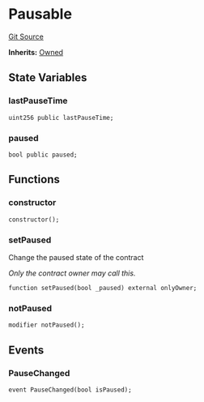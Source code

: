 # Pausable
[Git Source](https://github.com/alchemix-finance/alchemix-v2-dao/blob/d8d0b0d485c418b8ae578e8607716a71a6b37bf6/src/external/Pausable.sol)

**Inherits:**
[Owned](/src/external/Owned.sol/contract.Owned.md)


## State Variables
### lastPauseTime

```solidity
uint256 public lastPauseTime;
```


### paused

```solidity
bool public paused;
```


## Functions
### constructor


```solidity
constructor();
```

### setPaused

Change the paused state of the contract

*Only the contract owner may call this.*


```solidity
function setPaused(bool _paused) external onlyOwner;
```

### notPaused


```solidity
modifier notPaused();
```

## Events
### PauseChanged

```solidity
event PauseChanged(bool isPaused);
```


